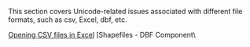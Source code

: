 This section covers Unicode-related issues associated with different file formats, such as csv, Excel, dbf, etc.

[Opening CSV files in Excel](./csv_excel/csv.md)
[Shapefiles - DBF Component\